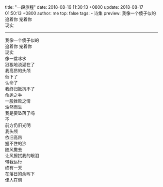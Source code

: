 title: "一段旅程"
date: 2018-08-16 11:30:13 +0800
update: 2018-08-17 01:50:13 +0800
author: me
top: false
tags:
    - 诗集
preview: 我像一个傻子似的<br/>追着你 宠着你<br/>现实

------

我像一个傻子似的<br/>追着你 宠着你<br>现实<br>像一盆冰水<br>狠狠地浇灌在了<br>我高昂的头颅<br>低下了<br>认命了<br>我终归抵抗不了<br>命运之手<br>一股挫败之情<br>油然而生<br>我是要坠落了吗<br>不<br>前方仍旧光明<br>我头颅<br>依旧高昂<br>握不住的沙<br>随风撒去<br>让风擦拭我的眼泪<br>带我远行<br>终有一天<br>在落日的余晖下<br>佳人在侧<br>

